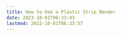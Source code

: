 ```yaml
---
title: How to Use a Plastic Strip Bender
date: 2023-10-01T06:33:43
lastmod: 2023-10-01T06:33:57
---
```

